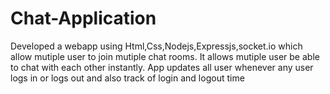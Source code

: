 # Chat-Application
Developed a webapp using Html,Css,Nodejs,Expressjs,socket.io which allow mutiple user to join mutiple chat rooms. It allows mutiple user
be able to chat with each other instantly. App updates all user whenever any user logs in or logs
out and also track of login and logout time
